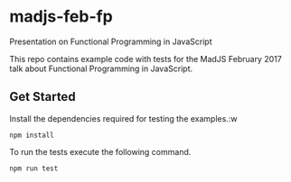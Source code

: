 # madjs-feb-fp
Presentation on Functional Programming in JavaScript

This repo contains example code with tests for the MadJS February 2017 talk about Functional Programming in JavaScript.

## Get Started

Install the dependencies required for testing the examples.:w
```
npm install
```

To run the tests execute the following command.
```
npm run test
```

